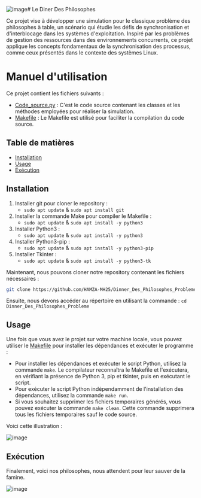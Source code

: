 ![image](https://github.com/HAMZA-MH25/Dinner_Des_Philosophes_Probleme/assets/172443526/cbd75261-98b0-4c17-b5f3-34ea9c835fbb)# Le Diner Des Philosophes

Ce projet vise à développer une simulation pour le classique problème des philosophes à table, un scénario qui étudie les défis de synchronisation et d'interblocage dans les systèmes d'exploitation. Inspiré par les problèmes de gestion des ressources dans des environnements concurrents, ce projet applique les concepts fondamentaux de la synchronisation des processus, comme ceux présentés dans le contexte des systèmes Linux.

# Manuel d'utilisation

Ce projet contient les fichiers suivants :
- [Code_source.py](Code_source.py) : C'est le code source contenant les classes et les méthodes employées pour réaliser la simulation.
- [Makefile](Makefile) : Le Makefile est utilisé pour faciliter la compilation du code source.

## Table de matières

- [Installation](#installation)
- [Usage](#usage)
- [Exécution](#Exécution)

## Installation

1) Installer git pour cloner le repository :
   - ```sudo apt update``` & ```sudo apt install git```
2) Installer la commande Make pour compiler le Makefile :
   - ```sudo apt update``` & ```sudo apt install -y python3```
3) Installer Python3  :
   - ```sudo apt update``` & ```sudo apt install -y python3```
4) Installer Python3-pip :
   - ```sudo apt update``` & ```sudo apt install -y python3-pip```
5) Installer Tkinter  :
   - ```sudo apt update``` & ```sudo apt install -y python3-tk```
   
Maintenant, nous pouvons cloner notre repository contenant les fichiers nécessaires :
```bash
git clone https://github.com/HAMZA-MH25/Dinner_Des_Philosophes_Probleme.git
```
Ensuite, nous devons accéder au répertoire en utilisant la commande : ```cd Dinner_Des_Philosophes_Probleme```

## Usage

Une fois que vous avez le projet sur votre machine locale, vous pouvez utiliser le [Makefile](Makefile) pour installer les dépendances et exécuter le programme :
- Pour installer les dépendances et exécuter le script Python, utilisez la commande ```make```. Le compilateur reconnaîtra le Makefile et l'exécutera, en vérifiant la présence de Python 3, pip et tkinter, puis en exécutant le script.
- Pour exécuter le script Python indépendamment de l'installation des dépendances, utilisez la commande ```make run```.
- Si vous souhaitez supprimer les fichiers temporaires générés, vous pouvez exécuter la commande ```make clean```. Cette commande supprimera tous les fichiers temporaires sauf le code source.

Voici cette illustration : 

![image](https://github.com/HAMZA-MH25/Dinner_Des_Philosophes_Probleme/assets/172443526/f9b724a3-573f-4782-9c90-2cdfe4ac2ec8)

## Exécution

Finalement, voici nos philosophes, nous attendent pour leur sauver de la famine. 

![image](https://github.com/HAMZA-MH25/Dinner_Des_Philosophes_Probleme/assets/172443526/cbd75261-98b0-4c17-b5f3-34ea9c835fbb)















